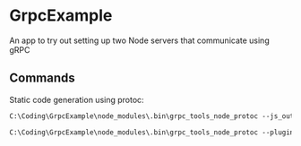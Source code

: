 # GrpcExample

An app to try out setting up two Node servers that communicate using gRPC

## Commands

Static code generation using protoc:  

```txt
C:\Coding\GrpcExample\node_modules\.bin\grpc_tools_node_protoc --js_out=import_style=commonjs,binary:C:\Coding\GrpcExample --grpc_out=C:\Coding\GrpcExample --plugin=protoc-gen-grpc=C:\Coding\GrpcExample\node_modules\.bin\grpc_tools_node_protoc_plugin.cmd -I C:\Coding\GrpcExample C:\Coding\GrpcExample\chat.proto

C:\Coding\GrpcExample\node_modules\.bin\grpc_tools_node_protoc --plugin=protoc-gen-ts=C:\Coding\GrpcExample\node_modules\.bin\protoc-gen-ts.cmd --ts_out=C:\Coding\GrpcExample -I C:\Coding\GrpcExample\ C:\Coding\GrpcExample\chat.proto
```
